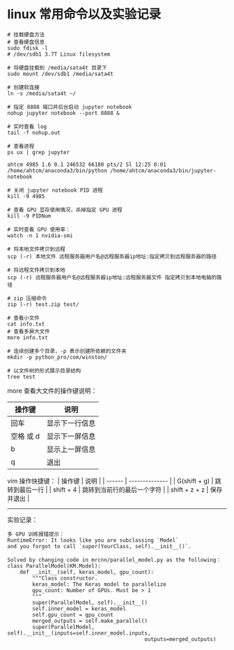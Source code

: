 # linux 常用命令以及实验记录

```
# 挂载硬盘方法
# 查看硬盘信息
sudo fdisk -l
# /dev/sdb1 3.7T Linux filesystem

# 将硬盘挂载到 /media/sata4t 目录下
sudo mount /dev/sdb1 /media/sata4t

# 创建软连接
ln -s /media/sata4t ~/
```

```
# 指定 8888 端口并后台启动 jupyter notebook
nohup jupyter notebook --port 8888 &

# 实时查看 log
tail -f nohup.out

# 查看进程
ps ux | grep jupyter

ahtcm 4985 1.6 0.1 246532 66180 pts/2 Sl 12:25 0:01 /home/ahtcm/anaconda3/bin/python /home/ahtcm/anaconda3/bin/jupyter-notebook

# 关闭 jupyter notebook PID 进程
kill -9 4985
```

```
# 查看 GPU 显存使用情况，杀掉指定 GPU 进程
kill -9 PIDNum

# 实时查看 GPU 使用率：
watch -n 1 nvidia-smi
```

```
# 将本地文件拷贝到远程
scp (-r) 本地文件 远程服务器用户名@远程服务器ip地址:指定拷贝到远程服务器的路径

# 将远程文件拷贝到本地
scp (-r) 远程服务器用户名@远程服务器ip地址:远程服务器文件 指定拷贝到本地电脑的路径
```


```
# zip 压缩命令
zip (-r) test.zip test/
```


```
# 查看小文件
cat info.txt
# 查看多屏大文件
more info.txt
```


```
# 连续创建多个目录，-p 表示创建所依赖的文件夹
mkdir -p python_pro/com/winston/

# 以文件树的形式展示目录结构
tree test
```

more 查看大文件的操作键说明：

| 操作键 | 说明           |
| ------ | -------------- |
| 回车   | 显示下一行信息 |
| 空格 或 d   | 显示下一屏信息 |
| b      | 显示上一屏信息 |
| q      | 退出           |


vim 操作快捷键：
| 操作键 | 说明           |
| ------ | -------------- |
| G(shift + g)   | 跳转到最后一行 |
| shift + 4  | 跳转到当前行的最后一个字符 |
| shift + z + z  | 保存并退出 |

---
实验记录：

```
多 GPU 训练报错提示：
RuntimeError: It looks like you are subclassing `Model`
and you forgot to call `super(YourClass, self).__init__()`.

Solved by changing code in mrcnn/parallel_model.py as the following：
class ParallelModel(KM.Model):
    def __init__(self, keras_model, gpu_count):
        """Class constructor.
        keras_model: The Keras model to parallelize
        gpu_count: Number of GPUs. Must be > 1
        """
        super(ParallelModel, self).__init__()
        self.inner_model = keras_model
        self.gpu_count = gpu_count
        merged_outputs = self.make_parallel()
        super(ParallelModel, self).__init__(inputs=self.inner_model.inputs,
                                            outputs=merged_outputs)
```

